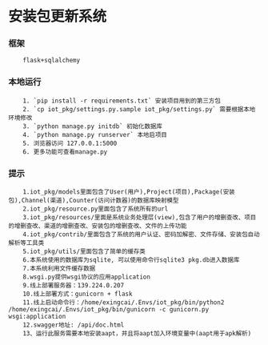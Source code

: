 安装包更新系统
==============
### 框架
        flask+sqlalchemy
### 本地运行
        1. `pip install -r requirements.txt` 安装项目用到的第三方包
        2. `cp iot_pkg/settings.py.sample iot_pkg/settings.py` 需要根据本地环境修改
        3. `python manage.py initdb` 初始化数据库
        4. `python manage.py runserver` 本地启项目
        5. 浏览器访问 127.0.0.1:5000
        6. 更多功能可查看manage.py
### 提示
        1.iot_pkg/models里面包含了User(用户),Project(项目),Package(安装包),Channel(渠道),Counter(访问计数器)的数据库映射模型
        2.iot_pkg/resource.py里面包含了系统所有的url
        3.iot_pkg/resources/里面是系统业务处理层(view),包含了用户的增删查改、项目的增删查改、渠道的增删查改、安装包的增删查改、文件的上传功能
        4.iot_pkg/contrib/里面包含了系统的用户认证、密码加解密、文件存储、安装包自动解析等工具类
        5.iot_pkg/utils/里面包含了简单的缓存类
        6.本系统使用的数据库为sqlite, 可以使用命令行sqlite3 pkg.db进入数据库
        7.本系统利用文件缓存数据
        8.wsgi.py提供wsgi协议的应用application
        9.线上部署服务器：139.224.0.207
        10.线上部署方式：gunicorn + flask
        11.线上启动命令行：/home/exingcai/.Envs/iot_pkg/bin/python2 /home/exingcai/.Envs/iot_pkg/bin/gunicorn -c gunicorn.py wsgi:application
        12.swagger地址: /api/doc.html
        13、运行此服务需要本地安装aapt，并且将aapt加入环境变量中(aapt用于apk解析)
